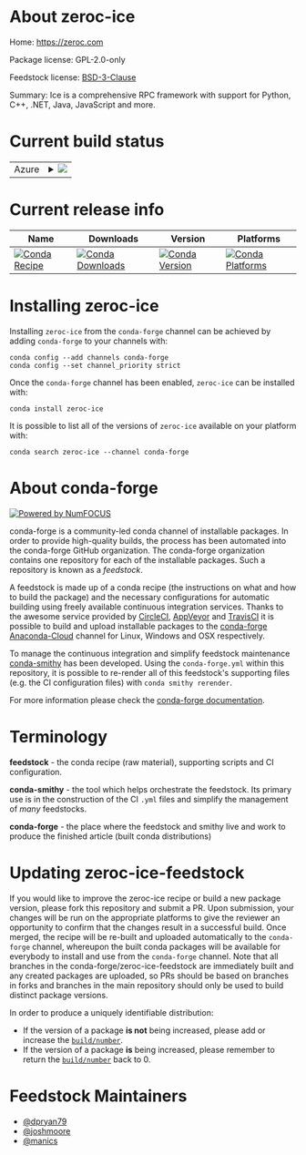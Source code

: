 About zeroc-ice
===============

Home: https://zeroc.com

Package license: GPL-2.0-only

Feedstock license: [BSD-3-Clause](https://github.com/conda-forge/zeroc-ice-feedstock/blob/master/LICENSE.txt)

Summary: Ice is a comprehensive RPC framework with support for Python, C++, .NET, Java, JavaScript and more.

Current build status
====================


<table>
    
  <tr>
    <td>Azure</td>
    <td>
      <details>
        <summary>
          <a href="https://dev.azure.com/conda-forge/feedstock-builds/_build/latest?definitionId=8905&branchName=master">
            <img src="https://dev.azure.com/conda-forge/feedstock-builds/_apis/build/status/zeroc-ice-feedstock?branchName=master">
          </a>
        </summary>
        <table>
          <thead><tr><th>Variant</th><th>Status</th></tr></thead>
          <tbody><tr>
              <td>linux_64_openssl1.1.1python3.7.____cpython</td>
              <td>
                <a href="https://dev.azure.com/conda-forge/feedstock-builds/_build/latest?definitionId=8905&branchName=master">
                  <img src="https://dev.azure.com/conda-forge/feedstock-builds/_apis/build/status/zeroc-ice-feedstock?branchName=master&jobName=linux&configuration=linux_64_openssl1.1.1python3.7.____cpython" alt="variant">
                </a>
              </td>
            </tr><tr>
              <td>linux_64_openssl1.1.1python3.8.____cpython</td>
              <td>
                <a href="https://dev.azure.com/conda-forge/feedstock-builds/_build/latest?definitionId=8905&branchName=master">
                  <img src="https://dev.azure.com/conda-forge/feedstock-builds/_apis/build/status/zeroc-ice-feedstock?branchName=master&jobName=linux&configuration=linux_64_openssl1.1.1python3.8.____cpython" alt="variant">
                </a>
              </td>
            </tr><tr>
              <td>linux_64_openssl1.1.1python3.9.____cpython</td>
              <td>
                <a href="https://dev.azure.com/conda-forge/feedstock-builds/_build/latest?definitionId=8905&branchName=master">
                  <img src="https://dev.azure.com/conda-forge/feedstock-builds/_apis/build/status/zeroc-ice-feedstock?branchName=master&jobName=linux&configuration=linux_64_openssl1.1.1python3.9.____cpython" alt="variant">
                </a>
              </td>
            </tr><tr>
              <td>linux_64_openssl3python3.7.____cpython</td>
              <td>
                <a href="https://dev.azure.com/conda-forge/feedstock-builds/_build/latest?definitionId=8905&branchName=master">
                  <img src="https://dev.azure.com/conda-forge/feedstock-builds/_apis/build/status/zeroc-ice-feedstock?branchName=master&jobName=linux&configuration=linux_64_openssl3python3.7.____cpython" alt="variant">
                </a>
              </td>
            </tr><tr>
              <td>linux_64_openssl3python3.8.____cpython</td>
              <td>
                <a href="https://dev.azure.com/conda-forge/feedstock-builds/_build/latest?definitionId=8905&branchName=master">
                  <img src="https://dev.azure.com/conda-forge/feedstock-builds/_apis/build/status/zeroc-ice-feedstock?branchName=master&jobName=linux&configuration=linux_64_openssl3python3.8.____cpython" alt="variant">
                </a>
              </td>
            </tr><tr>
              <td>linux_64_openssl3python3.9.____cpython</td>
              <td>
                <a href="https://dev.azure.com/conda-forge/feedstock-builds/_build/latest?definitionId=8905&branchName=master">
                  <img src="https://dev.azure.com/conda-forge/feedstock-builds/_apis/build/status/zeroc-ice-feedstock?branchName=master&jobName=linux&configuration=linux_64_openssl3python3.9.____cpython" alt="variant">
                </a>
              </td>
            </tr><tr>
              <td>osx_64_openssl1.1.1python3.7.____cpython</td>
              <td>
                <a href="https://dev.azure.com/conda-forge/feedstock-builds/_build/latest?definitionId=8905&branchName=master">
                  <img src="https://dev.azure.com/conda-forge/feedstock-builds/_apis/build/status/zeroc-ice-feedstock?branchName=master&jobName=osx&configuration=osx_64_openssl1.1.1python3.7.____cpython" alt="variant">
                </a>
              </td>
            </tr><tr>
              <td>osx_64_openssl1.1.1python3.8.____cpython</td>
              <td>
                <a href="https://dev.azure.com/conda-forge/feedstock-builds/_build/latest?definitionId=8905&branchName=master">
                  <img src="https://dev.azure.com/conda-forge/feedstock-builds/_apis/build/status/zeroc-ice-feedstock?branchName=master&jobName=osx&configuration=osx_64_openssl1.1.1python3.8.____cpython" alt="variant">
                </a>
              </td>
            </tr><tr>
              <td>osx_64_openssl1.1.1python3.9.____cpython</td>
              <td>
                <a href="https://dev.azure.com/conda-forge/feedstock-builds/_build/latest?definitionId=8905&branchName=master">
                  <img src="https://dev.azure.com/conda-forge/feedstock-builds/_apis/build/status/zeroc-ice-feedstock?branchName=master&jobName=osx&configuration=osx_64_openssl1.1.1python3.9.____cpython" alt="variant">
                </a>
              </td>
            </tr><tr>
              <td>osx_64_openssl3python3.7.____cpython</td>
              <td>
                <a href="https://dev.azure.com/conda-forge/feedstock-builds/_build/latest?definitionId=8905&branchName=master">
                  <img src="https://dev.azure.com/conda-forge/feedstock-builds/_apis/build/status/zeroc-ice-feedstock?branchName=master&jobName=osx&configuration=osx_64_openssl3python3.7.____cpython" alt="variant">
                </a>
              </td>
            </tr><tr>
              <td>osx_64_openssl3python3.8.____cpython</td>
              <td>
                <a href="https://dev.azure.com/conda-forge/feedstock-builds/_build/latest?definitionId=8905&branchName=master">
                  <img src="https://dev.azure.com/conda-forge/feedstock-builds/_apis/build/status/zeroc-ice-feedstock?branchName=master&jobName=osx&configuration=osx_64_openssl3python3.8.____cpython" alt="variant">
                </a>
              </td>
            </tr><tr>
              <td>osx_64_openssl3python3.9.____cpython</td>
              <td>
                <a href="https://dev.azure.com/conda-forge/feedstock-builds/_build/latest?definitionId=8905&branchName=master">
                  <img src="https://dev.azure.com/conda-forge/feedstock-builds/_apis/build/status/zeroc-ice-feedstock?branchName=master&jobName=osx&configuration=osx_64_openssl3python3.9.____cpython" alt="variant">
                </a>
              </td>
            </tr>
          </tbody>
        </table>
      </details>
    </td>
  </tr>
</table>

Current release info
====================

| Name | Downloads | Version | Platforms |
| --- | --- | --- | --- |
| [![Conda Recipe](https://img.shields.io/badge/recipe-zeroc--ice-green.svg)](https://anaconda.org/conda-forge/zeroc-ice) | [![Conda Downloads](https://img.shields.io/conda/dn/conda-forge/zeroc-ice.svg)](https://anaconda.org/conda-forge/zeroc-ice) | [![Conda Version](https://img.shields.io/conda/vn/conda-forge/zeroc-ice.svg)](https://anaconda.org/conda-forge/zeroc-ice) | [![Conda Platforms](https://img.shields.io/conda/pn/conda-forge/zeroc-ice.svg)](https://anaconda.org/conda-forge/zeroc-ice) |

Installing zeroc-ice
====================

Installing `zeroc-ice` from the `conda-forge` channel can be achieved by adding `conda-forge` to your channels with:

```
conda config --add channels conda-forge
conda config --set channel_priority strict
```

Once the `conda-forge` channel has been enabled, `zeroc-ice` can be installed with:

```
conda install zeroc-ice
```

It is possible to list all of the versions of `zeroc-ice` available on your platform with:

```
conda search zeroc-ice --channel conda-forge
```


About conda-forge
=================

[![Powered by NumFOCUS](https://img.shields.io/badge/powered%20by-NumFOCUS-orange.svg?style=flat&colorA=E1523D&colorB=007D8A)](http://numfocus.org)

conda-forge is a community-led conda channel of installable packages.
In order to provide high-quality builds, the process has been automated into the
conda-forge GitHub organization. The conda-forge organization contains one repository
for each of the installable packages. Such a repository is known as a *feedstock*.

A feedstock is made up of a conda recipe (the instructions on what and how to build
the package) and the necessary configurations for automatic building using freely
available continuous integration services. Thanks to the awesome service provided by
[CircleCI](https://circleci.com/), [AppVeyor](https://www.appveyor.com/)
and [TravisCI](https://travis-ci.com/) it is possible to build and upload installable
packages to the [conda-forge](https://anaconda.org/conda-forge)
[Anaconda-Cloud](https://anaconda.org/) channel for Linux, Windows and OSX respectively.

To manage the continuous integration and simplify feedstock maintenance
[conda-smithy](https://github.com/conda-forge/conda-smithy) has been developed.
Using the ``conda-forge.yml`` within this repository, it is possible to re-render all of
this feedstock's supporting files (e.g. the CI configuration files) with ``conda smithy rerender``.

For more information please check the [conda-forge documentation](https://conda-forge.org/docs/).

Terminology
===========

**feedstock** - the conda recipe (raw material), supporting scripts and CI configuration.

**conda-smithy** - the tool which helps orchestrate the feedstock.
                   Its primary use is in the construction of the CI ``.yml`` files
                   and simplify the management of *many* feedstocks.

**conda-forge** - the place where the feedstock and smithy live and work to
                  produce the finished article (built conda distributions)


Updating zeroc-ice-feedstock
============================

If you would like to improve the zeroc-ice recipe or build a new
package version, please fork this repository and submit a PR. Upon submission,
your changes will be run on the appropriate platforms to give the reviewer an
opportunity to confirm that the changes result in a successful build. Once
merged, the recipe will be re-built and uploaded automatically to the
`conda-forge` channel, whereupon the built conda packages will be available for
everybody to install and use from the `conda-forge` channel.
Note that all branches in the conda-forge/zeroc-ice-feedstock are
immediately built and any created packages are uploaded, so PRs should be based
on branches in forks and branches in the main repository should only be used to
build distinct package versions.

In order to produce a uniquely identifiable distribution:
 * If the version of a package **is not** being increased, please add or increase
   the [``build/number``](https://docs.conda.io/projects/conda-build/en/latest/resources/define-metadata.html#build-number-and-string).
 * If the version of a package **is** being increased, please remember to return
   the [``build/number``](https://docs.conda.io/projects/conda-build/en/latest/resources/define-metadata.html#build-number-and-string)
   back to 0.

Feedstock Maintainers
=====================

* [@dpryan79](https://github.com/dpryan79/)
* [@joshmoore](https://github.com/joshmoore/)
* [@manics](https://github.com/manics/)

